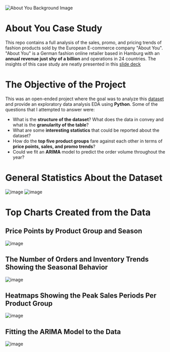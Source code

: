 ![About You Background Image](https://user-images.githubusercontent.com/98691360/190907068-6ba4a1a8-67b6-4db6-8b9c-a6d0779027e8.jpg)

# About You Case Study
This repo contains a full analysis of the sales, promo, and pricing trends of fashion products sold by the European E-commerce company "About You". "About You" is a 
German fashion online retailer based in Hamburg with an **annual revenue just shy of a billion** and operations in 24 countries. The insights of this case study are neatly
presented in this [slide deck](https://docs.google.com/presentation/d/1lUUm42_86o2Zgdu4VqKDmmXWKSfQuvIHZgyQ36Mt5wc/edit?usp=sharing)

# The Objective of the Project
This was an open-ended project where the goal was to analyze this [dataset](https://drive.google.com/file/d/1-4hp4YB6waePDE9IDIKu_gy7i6_rQ12m/view?usp=sharing) and 
provide an exploratory data analysis EDA using **Python**. Some of the questions that I attempted to answer were:
- What is the **structure of the dataset**? What does the data in convey and what is the **granularity of the table**?
- What are some **interesting statistics** that could be reported about the dataset?
- How do the **top five product groups** fare against each other in terms of **price points, sales, and promo trends**?
- Could we fit an **ARIMA** model to predict the order volume throughout the year?

# General Statistics About the Dataset
![image](https://user-images.githubusercontent.com/98691360/190910157-ed1a2c70-94b4-44d1-b3c1-1f2a49bf30ab.png)
![image](https://user-images.githubusercontent.com/98691360/190910243-095f3b5c-7ffd-4a53-9d4a-289713b7ffa3.png)

# Top Charts Created from the Data
## Price Points by Product Group and Season
![image](https://user-images.githubusercontent.com/98691360/190910527-1e96f726-baad-4acb-adb3-641e6f498ea7.png)

## The Number of Orders and Inventory Trends Showing the Seasonal Behavior
![image](https://user-images.githubusercontent.com/98691360/190910684-be43793c-076f-4768-b3a4-6c92f83763a1.png)

## Heatmaps Showing the Peak Sales Periods Per Product Group
![image](https://user-images.githubusercontent.com/98691360/190910724-4cbc503f-8225-46ed-a015-01469e687f23.png)

## Fitting the ARIMA Model to the Data
![image](https://user-images.githubusercontent.com/98691360/190910781-441ae48f-e782-4545-9681-67b334fc9591.png)
